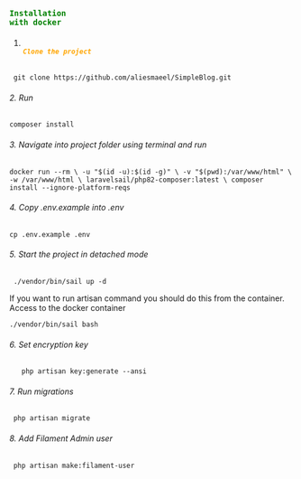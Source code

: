

### <code style="color : green">**Installation with docker**</code>


1. ###### <code style="color : orange"> **Clone the project** </code>

  ` git clone https://github.com/aliesmaeel/SimpleBlog.git`

###### 2. Run 

`composer install`

###### 3. Navigate into project folder using terminal and run

`docker run --rm \
-u "$(id -u):$(id -g)" \
-v "$(pwd):/var/www/html" \
-w /var/www/html \
laravelsail/php82-composer:latest \
composer install --ignore-platform-reqs`

###### 4. Copy .env.example into .env

   `cp .env.example .env`

###### 5. Start the project in detached mode

  ` ./vendor/bin/sail up -d`

  If you want to run artisan command you should do this from the container.
     Access to the docker container

`./vendor/bin/sail bash`

###### 6. Set encryption key

`   php artisan key:generate --ansi`

###### 7. Run migrations

  ` php artisan migrate`
  ###### 8. Add Filament Admin user

  ` php artisan make:filament-user`

